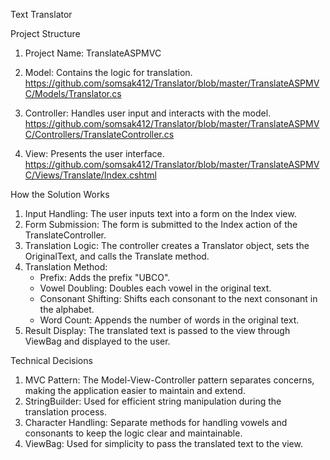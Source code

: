 Text Translator

Project Structure
1. Project Name: TranslateASPMVC
2. Model: Contains the logic for translation.
   https://github.com/somsak412/Translator/blob/master/TranslateASPMVC/Models/Translator.cs
  
4. Controller: Handles user input and interacts with the model.
   https://github.com/somsak412/Translator/blob/master/TranslateASPMVC/Controllers/TranslateController.cs

5. View: Presents the user interface.
   https://github.com/somsak412/Translator/blob/master/TranslateASPMVC/Views/Translate/Index.cshtml

How the Solution Works
1. Input Handling: The user inputs text into a form on the Index view.
2. Form Submission: The form is submitted to the Index action of the TranslateController.
3. Translation Logic: The controller creates a Translator object, sets the OriginalText, and calls the Translate method.
4. Translation Method:
   - Prefix: Adds the prefix "UBCO".
   - Vowel Doubling: Doubles each vowel in the original text.
   - Consonant Shifting: Shifts each consonant to the next consonant in the alphabet.
   - Word Count: Appends the number of words in the original text.
5. Result Display: The translated text is passed to the view through ViewBag and displayed to the user.

Technical Decisions
1. MVC Pattern: The Model-View-Controller pattern separates concerns, making the application easier to maintain and extend.
2. StringBuilder: Used for efficient string manipulation during the translation process.
3. Character Handling: Separate methods for handling vowels and consonants to keep the logic clear and maintainable.
4. ViewBag: Used for simplicity to pass the translated text to the view. 
    
